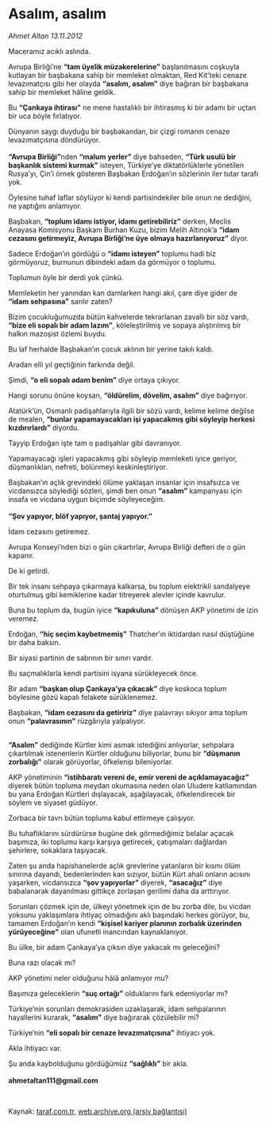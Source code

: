 # Asalım, asalım

*Ahmet Altan 13.11.2012*

<div class="yazi"><p>Maceramız acıklı aslında.</p>
<p>Avrupa Birliği’ne <b>“tam üyelik müzakerelerine”</b> başlanılmasını coşkuyla kutlayan bir başbakana sahip bir memleket olmaktan, Red Kit’teki cenaze levazımatçısı gibi her olayda <b>“asalım, asalım”</b> diye bağıran bir başbakana sahip bir memleket hâline geldik.</p>
<p>Bu <b>“Çankaya ihtirası”</b> ne mene hastalıklı bir ihtirasmış ki bir adamı bir uçtan bir uca böyle fırlatıyor.</p>
<p>Dünyanın saygı duyduğu bir başbakandan, bir çizgi romanın cenaze levazımatçısına döndürüyor.<br/><br/><b>“Avrupa Birliği”</b>nden <b>“malum yerler”</b> diye bahseden, <b>“Türk usulü bir başkanlık sistemi kurmak”</b> isteyen, Türkiye’ye diktatörlüklerle yönetilen Rusya’yı, Çin’i örnek gösteren Başbakan Erdoğan’ın sözlerinin iler tutar tarafı yok.</p>
<p>Öylesine tuhaf laflar söylüyor ki kendi partisindekiler bile onun ne dediğini, ne yaptığını anlamıyor.</p>
<p>Başbakan, <b>“toplum idamı istiyor, idamı getirebiliriz”</b> derken, Meclis Anayasa Komisyonu Başkanı Burhan Kuzu, bizim Melih Altınok’a <b>“idam cezasını getirmeyiz, Avrupa Birliği’ne üye olmaya hazırlanıyoruz”</b> diyor.</p>
<p>Sadece Erdoğan’ın gördüğü o <b>“idamı isteyen”</b> toplumu hadi biz görmüyoruz, burnunun dibindeki adam da görmüyor o toplumu.</p>
<p>Toplumun öyle bir derdi yok çünkü.</p>
<p>Memleketin her yanından kan damlarken hangi akıl, çare diye gider de <b>“idam sehpasına”</b> sarılır zaten?</p>
<p>Bizim çocukluğumuzda bütün kahvelerde tekrarlanan zavallı bir söz vardı, <b>“bize eli sopalı bir adam lazım”</b>, köleleştirilmiş ve sopaya alıştırılmış bir halkın mazoşist özlemi buydu.</p>
<p>Bu laf herhalde Başbakan’ın çocuk aklının bir yerine takılı kaldı.</p>
<p>Aradan elli yıl geçtiğinin farkında değil.</p>
<p>Şimdi, <b>“o eli sopalı adam benim”</b> diye ortaya çıkıyor.</p>
<p>Hangi sorunu önüne koysan, <b>“öldürelim, dövelim, asalım”</b> diye bağırıyor.</p>
<p>Atatürk’ün, Osmanlı padişahlarıyla ilgili bir sözü vardı, kelime kelime değilse de mealen, <b>“bunlar yapamayacakları işi yapacakmış gibi söyleyip herkesi kızdırırlardı”</b> diyordu.</p>
<p>Tayyip Erdoğan işte tam o padişahlar gibi davranıyor.</p>
<p>Yapamayacağı işleri yapacakmış gibi söyleyip memleketi iyice geriyor, düşmanlıkları, nefreti, bölünmeyi keskinleştiriyor.</p>
<p>Başbakan’ın açlık grevindeki ölüme yaklaşan insanlar için insafsızca ve vicdansızca söylediği sözleri, şimdi ben onun <b>“asalım”</b> kampanyası için insafa ve vicdana uygun biçimde söyleyeceğim.<br/><br/><b>“Şov yapıyor, blöf yapıyor, şantaj yapıyor.”</b></p>
<p>İdam cezasını getiremez.</p>
<p>Avrupa Konseyi’nden bizi o gün çıkartırlar, Avrupa Birliği defteri de o gün kapanır.</p>
<p>De ki getirdi.</p>
<p>Bir tek insanı sehpaya çıkarmaya kalkarsa, bu toplum elektrikli sandalyeye oturtulmuş gibi kemiklerine kadar titreyerek alevler içinde kavrulur.</p>
<p>Buna bu toplum da, bugün iyice <b>“kapıkuluna”</b> dönüşen AKP yönetimi de izin veremez.</p>
<p>Erdoğan, <b>“hiç seçim kaybetmemiş”</b> Thatcher’ın iktidardan nasıl düştüğüne bir daha baksın.</p>
<p>Bir siyasi partinin de sabrının bir sınırı vardır.</p>
<p>Bu saçmalıklarla kendi partisini isyana sürükleyecek önce.</p>
<p>Bir adam <b>“başkan olup Çankaya’ya çıkacak”</b> diye koskoca toplum böylesine gözü kapalı felakete sürüklenemez.</p>
<p>Başbakan, <b>“idam cezasını da getiririz”</b> diye palavrayı sıkıyor ama toplum onun <b>“palavrasının”</b> rüzgârıyla yalpalıyor.</p>
<p><b><br/>“Asalım”</b> dediğinde Kürtler kimi asmak istediğini anlıyorlar, sehpalara çıkartılmak istenenlerin Kürtler olduğunu biliyorlar, bunu bir <b>“düşmanın zorbalığı”</b> olarak görüyorlar, öfkelenip bileniyorlar.</p>
<p>AKP yönetiminin <b>“istihbaratı vereni de, emir vereni de açıklamayacağız”</b> diyerek bütün topluma meydan okumasına neden olan Uludere katliamından bu yana Erdoğan Kürtleri dışlayacak, aşağılayacak, öfkelendirecek bir söylem ve siyaset güdüyor.</p>
<p>Zorbaca bir tavrı bütün topluma kabul ettirmeye çalışıyor.</p>
<p>Bu tuhaflıklarını sürdürürse bugüne dek görmediğimiz belalar açacak başımıza, iki toplumu karşı karşıya getirecek, çatışmaları dağlardan şehirlere, sokaklara taşıyacak.</p>
<p>Zaten şu anda hapishanelerde açlık grevlerine yatanların bir kısmı ölüm sınırına dayandı, bedenlerinden kan sızıyor, bütün Kürt ahali onların acısını yaşarken, vicdansızca <b>“şov yapıyorlar”</b> diyerek, <b>“asacağız”</b> diye babalanarak dayanılması gittikçe zorlaşan gerilimi daha da arttırıyor.</p>
<p>Sorunları çözmek için de, ülkeyi yönetmek için de bu zorba dile, bu vicdan yoksunu yaklaşımlara ihtiyaç olmadığını aklı başındaki herkes görüyor, bu, tamamen Erdoğan’ın kendi <b>“kişisel kariyer planının zorbalık üzerinden yürüyeceğine”</b> olan ufunetli inancından kaynaklanıyor.</p>
<p>Bu ülke, bir adam Çankaya’ya çıksın diye yakacak mı geleceğini?</p>
<p>Buna razı olacak mı?</p>
<p>AKP yönetimi neler olduğunu hâlâ anlamıyor mu?</p>
<p>Başımıza geleceklerin <b>“suç ortağı”</b> olduklarını fark edemiyorlar mı?</p>
<p>Türkiye’nin sorunları demokrasiden uzaklaşarak, idam sehpalarının hayallerini kurarak, <b>“asalım”</b> diye bağırarak çözülebilir mi?</p>
<p>Türkiye’nin <b>“eli sopalı bir cenaze levazımatçısına”</b> ihtiyacı yok.</p>
<p>Akla ihtiyacı var.</p>
<p>Şu anda kaybolduğunu gördüğümüz <b>“sağlıklı”</b> bir akla.<br/><br/><b>ahmetaltan111@gmail.com</b></p>
<p> </p>
</div>

Kaynak: [taraf.com.tr](http://www.taraf.com.tr/ahmet-altan/makale-asalim-asalim.htm), [web.archive.org (arşiv bağlantısı)](http://web.archive.org/web/20131029201855/http://www.taraf.com.tr/ahmet-altan/makale-asalim-asalim.htm)
